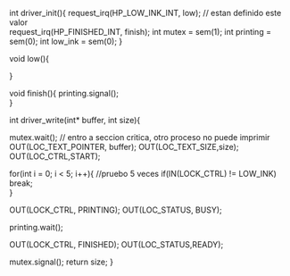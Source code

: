 
int driver_init(){
  request_irq(HP_LOW_INK_INT, low); // estan definido este valor  
  request_irq(HP_FINISHED_INT, finish); 
  int mutex = sem(1);
  int printing = sem(0);
  int low_ink = sem(0);
}

void low(){

}

void finish(){
  printing.signal();  
} 


int driver_write(int* buffer, int size){

  mutex.wait(); // entro a seccion critica, otro proceso no puede imprimir
  OUT(LOC_TEXT_POINTER, buffer);
  OUT(LOC_TEXT_SIZE,size);
  OUT(LOC_CTRL,START);

  for(int i = 0; i < 5; i++){ //pruebo 5 veces
     if(IN(LOCK_CTRL) != LOW_INK) break;  
  }
 

  OUT(LOCK_CTRL, PRINTING);
  OUT(LOC_STATUS, BUSY);

  printing.wait();

  OUT(LOCK_CTRL, FINISHED);
  OUT(LOC_STATUS,READY);

  mutex.signal();
  return size;
}

